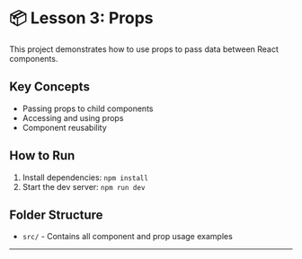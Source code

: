 # 📦 Lesson 3: Props

This project demonstrates how to use props to pass data between React components.

## Key Concepts

- Passing props to child components
- Accessing and using props
- Component reusability

## How to Run

1. Install dependencies: `npm install`
2. Start the dev server: `npm run dev`

## Folder Structure

- `src/` - Contains all component and prop usage examples

---
